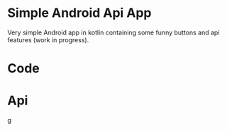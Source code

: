 # Simple Android Api App
Very simple Android app in kotlin containing some funny buttons and api features (work in progress).

# Code

# Api
g
